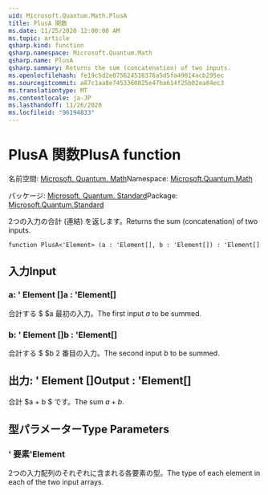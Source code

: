 ```yaml
---
uid: Microsoft.Quantum.Math.PlusA
title: PlusA 関数
ms.date: 11/25/2020 12:00:00 AM
ms.topic: article
qsharp.kind: function
qsharp.namespace: Microsoft.Quantum.Math
qsharp.name: PlusA
qsharp.summary: Returns the sum (concatenation) of two inputs.
ms.openlocfilehash: fe19c5d2e075624516376a5d5fa49014acb295ec
ms.sourcegitcommit: a87c1aa8e7453360025e47ba614f25b02ea84ec3
ms.translationtype: MT
ms.contentlocale: ja-JP
ms.lasthandoff: 11/26/2020
ms.locfileid: "96194833"
---
```

# <a name="plusa-function"></a><span data-ttu-id="0d18d-102">PlusA 関数</span><span class="sxs-lookup"><span data-stu-id="0d18d-102">PlusA function</span></span>

<span data-ttu-id="0d18d-103">名前空間: [Microsoft. Quantum. Math](xref:Microsoft.Quantum.Math)</span><span class="sxs-lookup"><span data-stu-id="0d18d-103">Namespace: [Microsoft.Quantum.Math](xref:Microsoft.Quantum.Math)</span></span>

<span data-ttu-id="0d18d-104">パッケージ: [Microsoft. Quantum. Standard](https://nuget.org/packages/Microsoft.Quantum.Standard)</span><span class="sxs-lookup"><span data-stu-id="0d18d-104">Package: [Microsoft.Quantum.Standard](https://nuget.org/packages/Microsoft.Quantum.Standard)</span></span>


<span data-ttu-id="0d18d-105">2つの入力の合計 (連結) を返します。</span><span class="sxs-lookup"><span data-stu-id="0d18d-105">Returns the sum (concatenation) of two inputs.</span></span>

```qsharp
function PlusA<'Element> (a : 'Element[], b : 'Element[]) : 'Element[]
```


## <a name="input"></a><span data-ttu-id="0d18d-106">入力</span><span class="sxs-lookup"><span data-stu-id="0d18d-106">Input</span></span>

### <a name="a--element"></a><span data-ttu-id="0d18d-107">a: ' Element []</span><span class="sxs-lookup"><span data-stu-id="0d18d-107">a : 'Element[]</span></span>

<span data-ttu-id="0d18d-108">合計する $ $a 最初の入力。</span><span class="sxs-lookup"><span data-stu-id="0d18d-108">The first input $a$ to be summed.</span></span>


### <a name="b--element"></a><span data-ttu-id="0d18d-109">b: ' Element []</span><span class="sxs-lookup"><span data-stu-id="0d18d-109">b : 'Element[]</span></span>

<span data-ttu-id="0d18d-110">合計する $ $b 2 番目の入力。</span><span class="sxs-lookup"><span data-stu-id="0d18d-110">The second input $b$ to be summed.</span></span>



## <a name="output--element"></a><span data-ttu-id="0d18d-111">出力: ' Element []</span><span class="sxs-lookup"><span data-stu-id="0d18d-111">Output : 'Element[]</span></span>

<span data-ttu-id="0d18d-112">合計 $a + b $ です。</span><span class="sxs-lookup"><span data-stu-id="0d18d-112">The sum $a + b$.</span></span>

## <a name="type-parameters"></a><span data-ttu-id="0d18d-113">型パラメーター</span><span class="sxs-lookup"><span data-stu-id="0d18d-113">Type Parameters</span></span>

### <a name="element"></a><span data-ttu-id="0d18d-114">' 要素</span><span class="sxs-lookup"><span data-stu-id="0d18d-114">'Element</span></span>

<span data-ttu-id="0d18d-115">2つの入力配列のそれぞれに含まれる各要素の型。</span><span class="sxs-lookup"><span data-stu-id="0d18d-115">The type of each element in each of the two input arrays.</span></span>